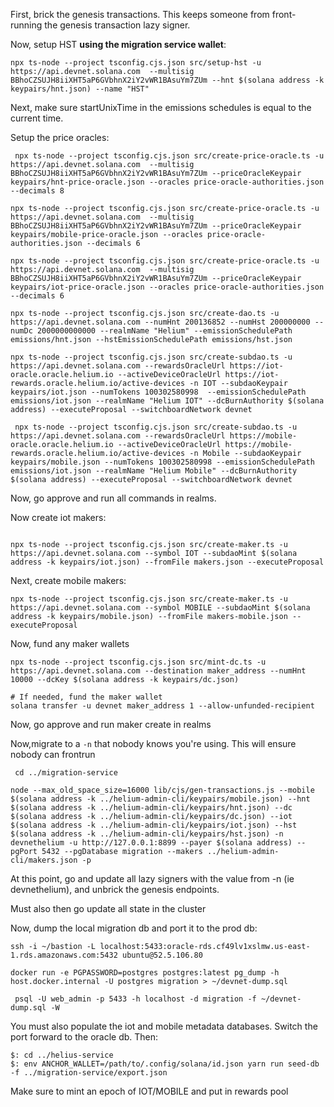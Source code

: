 First, brick the genesis transactions. This keeps someone from front-running the genesis transaction lazy signer.

Now, setup HST **using the migration service wallet**:

```
npx ts-node --project tsconfig.cjs.json src/setup-hst -u https://api.devnet.solana.com  --multisig BBhoCZSUJH8iiXHT5aP6GVbhnX2iY2vWR1BAsuYm7ZUm --hnt $(solana address -k keypairs/hnt.json) --name "HST"
```

Next, make sure startUnixTime in the emissions schedules is equal to the current time.


Setup the price oracles:

```
 npx ts-node --project tsconfig.cjs.json src/create-price-oracle.ts -u https://api.devnet.solana.com  --multisig BBhoCZSUJH8iiXHT5aP6GVbhnX2iY2vWR1BAsuYm7ZUm --priceOracleKeypair keypairs/hnt-price-oracle.json --oracles price-oracle-authorities.json --decimals 8
 
npx ts-node --project tsconfig.cjs.json src/create-price-oracle.ts -u https://api.devnet.solana.com  --multisig BBhoCZSUJH8iiXHT5aP6GVbhnX2iY2vWR1BAsuYm7ZUm --priceOracleKeypair keypairs/mobile-price-oracle.json --oracles price-oracle-authorities.json --decimals 6

npx ts-node --project tsconfig.cjs.json src/create-price-oracle.ts -u https://api.devnet.solana.com  --multisig BBhoCZSUJH8iiXHT5aP6GVbhnX2iY2vWR1BAsuYm7ZUm --priceOracleKeypair keypairs/iot-price-oracle.json --oracles price-oracle-authorities.json --decimals 6
```

```
npx ts-node --project tsconfig.cjs.json src/create-dao.ts -u https://api.devnet.solana.com --numHnt 200136852 --numHst 200000000 --numDc 2000000000000 --realmName "Helium" --emissionSchedulePath emissions/hnt.json --hstEmissionSchedulePath emissions/hst.json

npx ts-node --project tsconfig.cjs.json src/create-subdao.ts -u https://api.devnet.solana.com --rewardsOracleUrl https://iot-oracle.oracle.helium.io --activeDeviceOracleUrl https://iot-rewards.oracle.helium.io/active-devices -n IOT --subdaoKeypair keypairs/iot.json --numTokens 100302580998  --emissionSchedulePath emissions/iot.json --realmName "Helium IOT" --dcBurnAuthority $(solana address) --executeProposal --switchboardNetwork devnet

 npx ts-node --project tsconfig.cjs.json src/create-subdao.ts -u https://api.devnet.solana.com --rewardsOracleUrl https://mobile-oracle.oracle.helium.io --activeDeviceOracleUrl https://mobile-rewards.oracle.helium.io/active-devices -n Mobile --subdaoKeypair keypairs/mobile.json --numTokens 100302580998 --emissionSchedulePath emissions/iot.json --realmName "Helium Mobile" --dcBurnAuthority $(solana address) --executeProposal --switchboardNetwork devnet
```
Now, go approve and run all commands in realms.

Now create iot makers:

```

npx ts-node --project tsconfig.cjs.json src/create-maker.ts -u https://api.devnet.solana.com --symbol IOT --subdaoMint $(solana address -k keypairs/iot.json) --fromFile makers.json --executeProposal

```

Next, create mobile makers:

```
npx ts-node --project tsconfig.cjs.json src/create-maker.ts -u https://api.devnet.solana.com --symbol MOBILE --subdaoMint $(solana address -k keypairs/mobile.json) --fromFile makers-mobile.json --executeProposal
```

Now, fund any maker wallets

```
npx ts-node --project tsconfig.cjs.json src/mint-dc.ts -u https://api.devnet.solana.com --destination maker_address --numHnt 10000 --dcKey $(solana address -k keypairs/dc.json)

# If needed, fund the maker wallet
solana transfer -u devnet maker_address 1 --allow-unfunded-recipient 
```

Now, go approve and run maker create in realms

Now,migrate to a `-n` that nobody knows you're using. This will ensure nobody can frontrun

```
 cd ../migration-service

node --max_old_space_size=16000 lib/cjs/gen-transactions.js --mobile $(solana address -k ../helium-admin-cli/keypairs/mobile.json) --hnt $(solana address -k ../helium-admin-cli/keypairs/hnt.json) --dc $(solana address -k ../helium-admin-cli/keypairs/dc.json) --iot $(solana address -k ../helium-admin-cli/keypairs/iot.json) --hst $(solana address -k ../helium-admin-cli/keypairs/hst.json) -n devnethelium -u http://127.0.0.1:8899 --payer $(solana address) --pgPort 5432 --pgDatabase migration --makers ../helium-admin-cli/makers.json -p
```

At this point, go and update all lazy signers with the value from -n (ie devnethelium), and unbrick the genesis endpoints.

Must also then go update all state in the cluster

Now, dump the local migration db and port it to the prod db:

```
ssh -i ~/bastion -L localhost:5433:oracle-rds.cf49lv1xslmw.us-east-1.rds.amazonaws.com:5432 ubuntu@52.5.106.80
```

```
docker run -e PGPASSWORD=postgres postgres:latest pg_dump -h host.docker.internal -U postgres migration > ~/devnet-dump.sql
```

```
 psql -U web_admin -p 5433 -h localhost -d migration -f ~/devnet-dump.sql -W
 ```

You must also populate the iot and mobile metadata databases. Switch the port forward to the oracle db. Then:

```
$: cd ../helius-service
$: env ANCHOR_WALLET=/path/to/.config/solana/id.json yarn run seed-db -f ../migration-service/export.json
```


Make sure to mint an epoch of IOT/MOBILE and put in rewards pool

